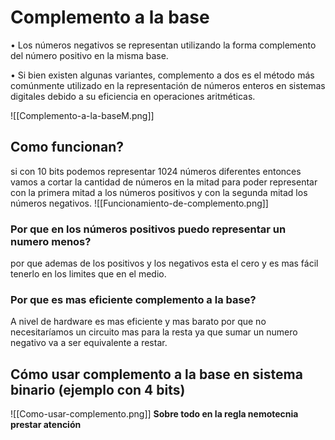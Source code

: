 # Complemento a la base
• Los números negativos se representan utilizando la forma complemento del número positivo en la misma base.

• Si bien existen algunas variantes, complemento a dos es el método más comúnmente utilizado en la representación de números enteros en sistemas digitales debido a su eficiencia en operaciones aritméticas.

![[Complemento-a-la-baseM.png]]

## Como funcionan? 
si con 10 bits podemos representar 1024 números diferentes entonces vamos a cortar la cantidad de números en la mitad para poder representar con la primera mitad a los números positivos y con la segunda mitad los números negativos. 
![[Funcionamiento-de-complemento.png]]
### Por que en los números positivos puedo representar un numero menos? 
por que ademas de los positivos y los negativos esta el cero y es mas fácil tenerlo en los limites que en el medio. 
### Por que es mas eficiente complemento a la base? 
A nivel de hardware es mas eficiente y mas barato por que no necesitaríamos un circuito mas para la resta ya que sumar un numero negativo va a ser equivalente a restar. 

## Cómo usar complemento a la base en sistema binario (ejemplo con 4 bits)
![[Como-usar-complemento.png]]
**Sobre todo en la regla nemotecnia prestar atención** 

